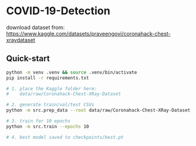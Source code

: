 # COVID-19-Detection

download dataset from: https://www.kaggle.com/datasets/praveengovi/coronahack-chest-xraydataset


## Quick-start

```bash
python -m venv .venv && source .venv/bin/activate
pip install -r requirements.txt

# 1. place the Kaggle folder here:
#    data/raw/Coronahack-Chest-XRay-Dataset

# 2. generate train/val/test CSVs
python -m src.prep_data --root data/raw/Coronahack-Chest-XRay-Dataset

# 3. train for 10 epochs
python -m src.train --epochs 10

# 4. best model saved to checkpoints/best.pt
